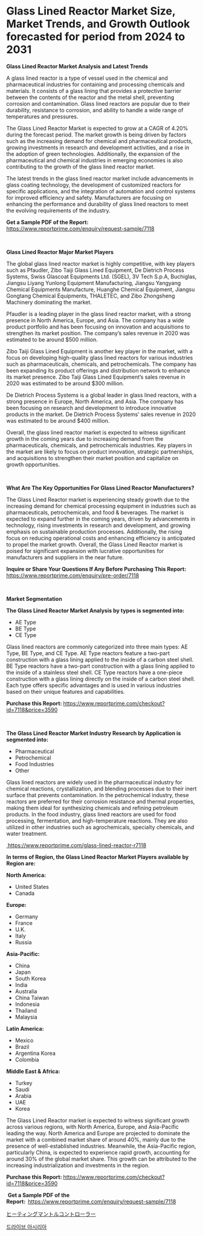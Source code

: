 <p><h1>Glass Lined Reactor Market Size, Market Trends, and Growth Outlook forecasted for period from 2024 to 2031</h1></p><p><strong>Glass Lined Reactor Market Analysis and Latest Trends</strong></p>
<p><p>A glass lined reactor is a type of vessel used in the chemical and pharmaceutical industries for containing and processing chemicals and materials. It consists of a glass lining that provides a protective barrier between the contents of the reactor and the metal shell, preventing corrosion and contamination. Glass lined reactors are popular due to their durability, resistance to corrosion, and ability to handle a wide range of temperatures and pressures.</p><p>The Glass Lined Reactor Market is expected to grow at a CAGR of 4.20% during the forecast period. The market growth is being driven by factors such as the increasing demand for chemical and pharmaceutical products, growing investments in research and development activities, and a rise in the adoption of green technologies. Additionally, the expansion of the pharmaceutical and chemical industries in emerging economies is also contributing to the growth of the glass lined reactor market.</p><p>The latest trends in the glass lined reactor market include advancements in glass coating technology, the development of customized reactors for specific applications, and the integration of automation and control systems for improved efficiency and safety. Manufacturers are focusing on enhancing the performance and durability of glass lined reactors to meet the evolving requirements of the industry.</p></p>
<p><strong>Get a Sample PDF of the Report:&nbsp;</strong> <a href="https://www.reportprime.com/enquiry/request-sample/7118">https://www.reportprime.com/enquiry/request-sample/7118</a></p>
<p>&nbsp;</p>
<p><strong>Glass Lined Reactor Major Market Players</strong></p>
<p><p>The global glass lined reactor market is highly competitive, with key players such as Pfaudler, Zibo Taiji Glass Lined Equipment, De Dietrich Process Systems, Swiss Glascoat Equipments Ltd. (SGEL), 3V Tech S.p.A, Buchiglas, Jiangsu Liyang Yunlong Equipment Manufacturing, Jiangsu Yangyang Chemical Equipments Manufacture, Huanghe Chemical Equipment, Jiangsu Gongtang Chemical Equipments, THALETEC, and Zibo Zhongsheng Machinery dominating the market.</p><p>Pfaudler is a leading player in the glass lined reactor market, with a strong presence in North America, Europe, and Asia. The company has a wide product portfolio and has been focusing on innovation and acquisitions to strengthen its market position. The company’s sales revenue in 2020 was estimated to be around $500 million.</p><p>Zibo Taiji Glass Lined Equipment is another key player in the market, with a focus on developing high-quality glass lined reactors for various industries such as pharmaceuticals, chemicals, and petrochemicals. The company has been expanding its product offerings and distribution network to enhance its market presence. Zibo Taiji Glass Lined Equipment’s sales revenue in 2020 was estimated to be around $300 million.</p><p>De Dietrich Process Systems is a global leader in glass lined reactors, with a strong presence in Europe, North America, and Asia. The company has been focusing on research and development to introduce innovative products in the market. De Dietrich Process Systems’ sales revenue in 2020 was estimated to be around $400 million.</p><p>Overall, the glass lined reactor market is expected to witness significant growth in the coming years due to increasing demand from the pharmaceuticals, chemicals, and petrochemicals industries. Key players in the market are likely to focus on product innovation, strategic partnerships, and acquisitions to strengthen their market position and capitalize on growth opportunities.</p></p>
<p>&nbsp;</p>
<p><strong>What Are The Key Opportunities For Glass Lined Reactor Manufacturers?</strong></p>
<p><p>The Glass Lined Reactor market is experiencing steady growth due to the increasing demand for chemical processing equipment in industries such as pharmaceuticals, petrochemicals, and food & beverages. The market is expected to expand further in the coming years, driven by advancements in technology, rising investments in research and development, and growing emphasis on sustainable production processes. Additionally, the rising focus on reducing operational costs and enhancing efficiency is anticipated to propel the market growth. Overall, the Glass Lined Reactor market is poised for significant expansion with lucrative opportunities for manufacturers and suppliers in the near future.</p></p>
<p><strong>Inquire or Share Your Questions If Any Before Purchasing This Report:</strong> <a href="https://www.reportprime.com/enquiry/pre-order/7118">https://www.reportprime.com/enquiry/pre-order/7118</a></p>
<p>&nbsp;</p>
<p><strong>Market Segmentation</strong></p>
<p><strong>The Glass Lined Reactor Market Analysis by types is segmented into:</strong></p>
<p><ul><li>AE Type</li><li>BE Type</li><li>CE Type</li></ul></p>
<p><p>Glass lined reactors are commonly categorized into three main types: AE Type, BE Type, and CE Type. AE Type reactors feature a two-part construction with a glass lining applied to the inside of a carbon steel shell. BE Type reactors have a two-part construction with a glass lining applied to the inside of a stainless steel shell. CE Type reactors have a one-piece construction with a glass lining directly on the inside of a carbon steel shell. Each type offers specific advantages and is used in various industries based on their unique features and capabilities.</p></p>
<p><strong>Purchase this Report:&nbsp;</strong><a href="https://www.reportprime.com/checkout?id=7118&price=3590">https://www.reportprime.com/checkout?id=7118&price=3590</a></p>
<p>&nbsp;</p>
<p><strong>The Glass Lined Reactor Market Industry Research by Application is segmented into:</strong></p>
<p><ul><li>Pharmaceutical</li><li>Petrochemical</li><li>Food Industries</li><li>Other</li></ul></p>
<p><p>Glass lined reactors are widely used in the pharmaceutical industry for chemical reactions, crystallization, and blending processes due to their inert surface that prevents contamination. In the petrochemical industry, these reactors are preferred for their corrosion resistance and thermal properties, making them ideal for synthesizing chemicals and refining petroleum products. In the food industry, glass lined reactors are used for food processing, fermentation, and high-temperature reactions. They are also utilized in other industries such as agrochemicals, specialty chemicals, and water treatment.</p></p>
<p><a href="https://www.reportprime.com/glass-lined-reactor-r7118">&nbsp;https://www.reportprime.com/glass-lined-reactor-r7118</a></p>
<p><strong>In terms of Region, the Glass Lined Reactor Market Players available by Region are:</strong></p>
<p>
    <p> <strong> North America: </strong>
        <ul>
            <li>United States</li>
            <li>Canada</li>
        </ul>
        </p> 
    <p> <strong> Europe: </strong>
        <ul>
            <li>Germany</li>
            <li>France</li>
            <li>U.K.</li>
            <li>Italy</li>
            <li>Russia</li>
        </ul>
        </p> 
    <p> <strong> Asia-Pacific: </strong>
        <ul>
            <li>China</li>
            <li>Japan</li>
            <li>South Korea</li>
            <li>India</li>
            <li>Australia</li>
            <li>China Taiwan</li>
            <li>Indonesia</li>
            <li>Thailand</li>
            <li>Malaysia</li>
        </ul>
        </p> 
    <p> <strong> Latin America: </strong>
        <ul>
            <li>Mexico</li>
            <li>Brazil</li>
            <li>Argentina Korea</li>
            <li>Colombia</li>
        </ul>
        </p> 
    <p> <strong> Middle East & Africa: </strong>
        <ul>
            <li>Turkey</li>
            <li>Saudi</li>
            <li>Arabia</li>
            <li>UAE</li>
            <li>Korea</li>
        </ul>
    </p>
    </p>
<p><p>The Glass Lined Reactor market is expected to witness significant growth across various regions, with North America, Europe, and Asia-Pacific leading the way. North America and Europe are projected to dominate the market with a combined market share of around 40%, mainly due to the presence of well-established industries. Meanwhile, the Asia-Pacific region, particularly China, is expected to experience rapid growth, accounting for around 30% of the global market share. This growth can be attributed to the increasing industrialization and investments in the region.</p></p>
<p><strong>Purchase this Report: </strong><a href="https://www.reportprime.com/checkout?id=7118&price=3590">https://www.reportprime.com/checkout?id=7118&price=3590</a></p>
<p>&nbsp;<strong>Get a Sample PDF of the Report:&nbsp;&nbsp;</strong><a href="https://www.reportprime.com/enquiry/request-sample/7118">https://www.reportprime.com/enquiry/request-sample/7118</a></p>
<p><strong></strong></p>
<p><p><a href="https://medium.com/@cierrahayes94/%E8%A7%A3%E8%AA%AD%E6%B8%A9%E5%BA%A6%E5%88%B6%E5%BE%A1%E3%83%9E%E3%83%B3%E3%83%88%E3%83%AB%E3%82%B3%E3%83%B3%E3%83%88%E3%83%AD%E3%83%BC%E3%83%A9%E3%83%BC%E5%B8%82%E5%A0%B4%E3%81%AE%E3%83%A1%E3%83%88%E3%83%AA%E3%82%AF%E3%82%B9-%E5%B8%82%E5%A0%B4%E3%82%B7%E3%82%A7%E3%82%A2-%E3%83%88%E3%83%AC%E3%83%B3%E3%83%89-%E6%88%90%E9%95%B7%E3%83%91%E3%82%BF%E3%83%BC%E3%83%B3-0b570fc50c6e">ヒーティングマントルコントローラー</a></p><p><a href="https://medium.com/@jodyomenick905/2024%EB%85%84%EB%B6%80%ED%84%B0-2031%EB%85%84%EA%B9%8C%EC%A7%80%EC%9D%98-%EB%93%9C%EB%9D%BC%EC%9D%B4%EB%B8%8C-%EC%96%B4%EC%85%88%EB%B8%94%EB%A6%AC-%EC%8B%9C%EC%9E%A5-%EC%A0%90%EC%9C%A0%EC%9C%A8-%EB%B3%80%ED%99%94%EC%99%80-%EC%8B%9C%EC%9E%A5-%EC%84%B1%EC%9E%A5-%ED%8A%B8%EB%A0%8C%EB%93%9C-9399d8130ecf">드라이브 아시리아</a></p></p>